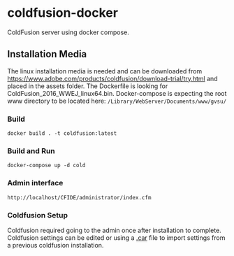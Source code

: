 # coldfusion-docker
ColdFusion server  using docker compose.

## Installation Media
The linux installation media is needed and can be downloaded from https://www.adobe.com/products/coldfusion/download-trial/try.html and placed in the assets folder. The Dockerfile is looking for ColdFusion_2016_WWEJ_linux64.bin. Docker-compose is expecting the root www directory to be located here: `/Library/WebServer/Documents/www/gvsu/`

### Build
`docker build . -t coldfusion:latest`

### Build and Run
`docker-compose up -d cold`

### Admin interface
`http://localhost/CFIDE/administrator/index.cfm`

### Coldfusion Setup
Coldfusion required going to the admin once after installation to complete. Coldfusion settings can be edited or using a <a href="https://helpx.adobe.com/coldfusion/configuring-administering/deploying-coldfusion-applications.html" target="_blank">.car</a> file to import settings from a previous coldfusion installation.